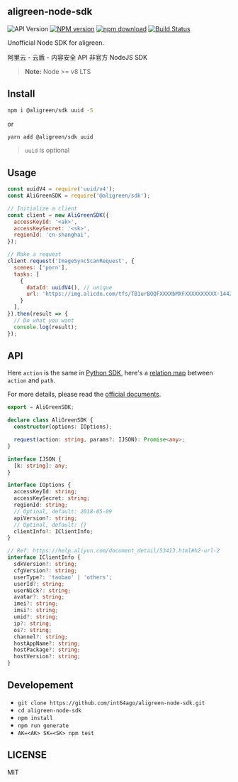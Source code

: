aligreen-node-sdk
---

![API Version][api-version]
[![NPM version][npm-image]][npm-url]
[![npm download][download-image]][download-url]
[![Build Status][travis-image]][travis-url]

Unofficial Node SDK for aligreen.

阿里云 - 云盾 - 内容安全 API 非官方 NodeJS SDK

> **Note:** Node >= v8 LTS

## Install

```bash
npm i @aligreen/sdk uuid -S
```

or

```bash
yarn add @aligreen/sdk uuid
```

> `uuid` is optional

## Usage

```js
const uuidV4 = require('uuid/v4');
const AliGreenSDK = require('@aligreen/sdk');

// Initialize a client
const client = new AliGreenSDK({
  accessKeyId: '<ak>',
  accessKeySecret: '<sk>',
  regionId: 'cn-shanghai',
});

// Make a request
client.request('ImageSyncScanRequest', {
  scenes: ['porn'],
  tasks: [
    {
      dataId: uuidV4(), // unique
      url: 'https://img.alicdn.com/tfs/TB1urBOQFXXXXbMXFXXXXXXXXXX-1442-257.png',
    }
  ],
}).then(result => {
  // Do what you want
  console.log(result);
});
```

## API

Here `action` is the same in [Python SDK](https://github.com/aliyun/aliyun-openapi-python-sdk/tree/master/aliyun-python-sdk-green/aliyunsdkgreen/request/v20180509), here's a [relation map](https://github.com/int64ago/aligreen-node-sdk/lib/actions.json) between `action` and `path`.

For more details, please read the [official documents](https://help.aliyun.com/document_detail/63004.html).

```typescript
export = AliGreenSDK;

declare class AliGreenSDK {
  constructor(options: IOptions);

  request(action: string, params?: IJSON): Promise<any>;
}

interface IJSON {
  [k: string]: any;
}

interface IOptions {
  accessKeyId: string;
  accessKeySecret: string;
  regionId: string;
  // Optinal, default: 2018-05-09
  apiVersion?: string;
  // Optinal, default: {}
  clientInfo?: IClientInfo;
}

// Ref: https://help.aliyun.com/document_detail/53413.html#h2-url-2
interface IClientInfo {
  sdkVersion?: string;
  cfgVersion?: string;
  userType?: 'taobao' | 'others';
  userId?: string;
  userNick?: string;
  avatar?: string;
  imei?: string;
  imsi?: string;
  umid?: string;
  ip?: string;
  os?: string;
  channel?: string;
  hostAppName?: string;
  hostPackage?: string;
  hostVersion?: string;
}
```

## Developement

 - `git clone https://github.com/int64ago/aligreen-node-sdk.git`
 - `cd aligreen-node-sdk`
 - `npm install`
 - `npm run generate`
 - `AK=<AK> SK=<SK> npm test`

## LICENSE

MIT


 [api-version]: https://img.shields.io/badge/Version-2018--05--09-%23ff69b4.svg?style=flat-square
 [npm-image]: https://img.shields.io/npm/v/@aligreen/sdk.svg?style=flat-square
 [npm-url]: https://npmjs.org/package/@aligreen/sdk
 [download-image]: https://img.shields.io/npm/dm/@aligreen/sdk.svg?style=flat-square
 [download-url]: https://npmjs.org/package/@aligreen/sdk
 [travis-url]: https://travis-ci.com/int64ago/aligreen-node-sdk
 [travis-image]: https://img.shields.io/travis/int64ago/aligreen-node-sdk.svg?style=flat-square